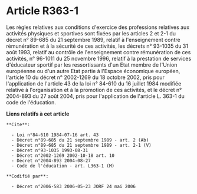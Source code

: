 # Article R363-1

Les règles relatives aux conditions d'exercice des professions relatives aux activités physiques et sportives sont fixées par
les articles 2 et 2-1 du décret n° 89-685 du 21 septembre 1989, relatif à l'enseignement contre rémunération et à la sécurité
de ces activités, les décrets n° 93-1035 du 31 août 1993, relatif au contrôle de l'enseignement contre rémunération de ces
activités, n° 96-1011 du 25 novembre 1996, relatif à la prestation de services d'éducateur sportif par les ressortissants
d'un Etat membre de l'Union européenne ou d'un autre Etat partie à l'Espace économique européen, l'article 10 du décret n°
2002-1269 du 18 octobre 2002, pris pour l'application de l'article 43 de la loi n° 84-610 du 16 juillet 1984 modifiée
relative à l'organisation et à la promotion de ces activités, et le décret n° 2004-893 du 27 août 2004, pris pour
l'application de l'article L. 363-1 du code de l'éducation.

**Liens relatifs à cet article**

	**Cite**:

	  - Loi n°84-610 1984-07-16 art. 43
	  - Décret n°89-685 du 21 septembre 1989 - art. 2 (Ab)
	  - Décret n°89-685 du 21 septembre 1989 - art. 2-1 (V)
	  - Décret n°93-1035 1993-08-31
	  - Décret n°2002-1269 2002-10-18 art. 10
	  - Décret n°2004-893 2004-08-27
	  - Code de l'éducation - art. L363-1 (M)

	**Codifié par**:

	  - Décret n°2006-583 2006-05-23 JORF 24 mai 2006
